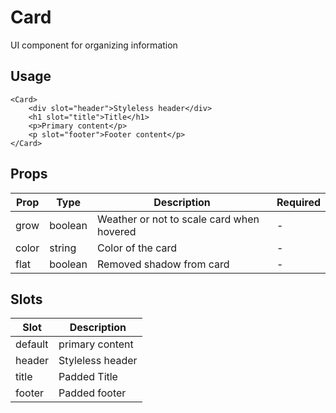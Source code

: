 # Card

UI component for organizing information

## Usage

```svelte
<Card>
	<div slot="header">Styleless header</div>
	<h1 slot="title">Title</h1>
	<p>Primary content</p>
	<p slot="footer">Footer content</p>
</Card>
```

## Props

| **Prop** | **Type** | **Description**                           | **Required** |
| -------- | -------- | ----------------------------------------- | ------------ |
| grow     | boolean  | Weather or not to scale card when hovered | -            |
| color    | string   | Color of the card                         | -            |
| flat     | boolean  | Removed shadow from card                  | -            |

## Slots

| **Slot** | **Description**  |
| -------- | ---------------- |
| default  | primary content  |
| header   | Styleless header |
| title    | Padded Title     |
| footer   | Padded footer    |

